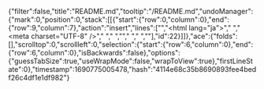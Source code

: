 {"filter":false,"title":"README.md","tooltip":"/README.md","undoManager":{"mark":0,"position":0,"stack":[[{"start":{"row":0,"column":0},"end":{"row":9,"column":7},"action":"insert","lines":["<!DOCTYPE HTML>","<html lang=\"ja\">","  <head>","    <meta charset=\"UTF-8\" />","    <title>初めてのHTML</title>","  </head>","","  <body>","  </body>","</html>"],"id":22}]]},"ace":{"folds":[],"scrolltop":0,"scrollleft":0,"selection":{"start":{"row":6,"column":0},"end":{"row":6,"column":0},"isBackwards":false},"options":{"guessTabSize":true,"useWrapMode":false,"wrapToView":true},"firstLineState":0},"timestamp":1690775005478,"hash":"4114e68c35b8690893fee4bedf26c4df1e1df982"}